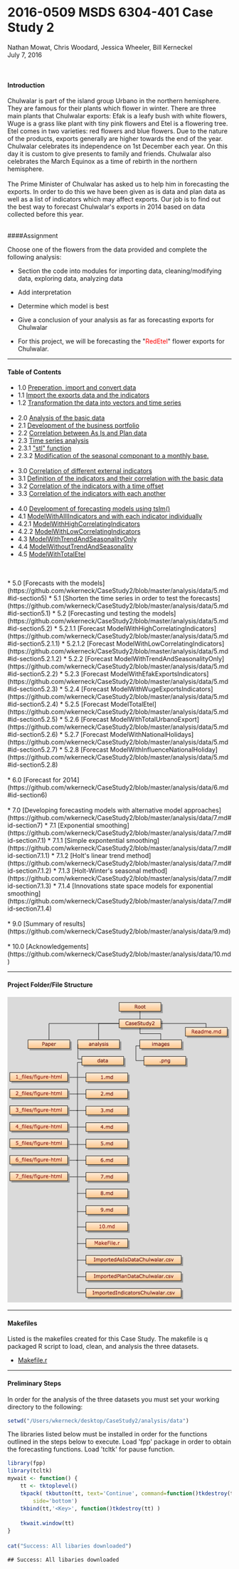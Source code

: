 # 2016-0509 MSDS 6304-401 Case Study 2
Nathan Mowat, Chris Woodard, Jessica Wheeler, Bill Kerneckel  
July 7, 2016  

<br>

#### Introduction


Chulwalar is part of the island group Urbano in the northern hemisphere. They 
are famous for their plants which flower in winter. There are three main plants
that Chulwalar exports: Efak is a leafy bush with white flowers, Wuge is a grass 
like plant with tiny pink flowers and Etel is a flowering tree. Etel comes in 
two varieties: red flowers and blue flowers. Due to the nature of the products,
exports generally are higher towards the end of the year. 
Chulwalar celebrates its independence on 1st December each year. On this day it
is custom to give presents to family and friends. Chulwalar also celebrates the 
March Equinox as a time of rebirth in the northern hemisphere. 
<br>
<br>
The Prime Minister of Chulwalar has asked us to help him in forecasting the 
exports. In order to do this we have been given as is data and plan data as well
as a list of indicators which may affect exports. Our job is to find out the best
way to forecast Chulwalar's exports in 2014 based on data collected before this year.
<br>
<br>

####Assignment

Choose one of the flowers from the data provided and complete the following analysis:

- Section the code into modules for importing data, cleaning/modifying data, exploring data, analyzing data

- Add interpretation

- Determine which model is best

- Give a conclusion of your analysis as far as forecasting exports for Chulwalar

- For this project, we will be forecasting the "<font color="red">RedEtel</font>" flower exports for Chulwalar. 

****************************

#### Table of Contents

* 1.0   [Preperation, import and convert data](https://github.com/wkerneck/CaseStudy2/blob/master/analysis/data/1.md#id-section1)
* 1.1   [Import the exports data and the indicators](https://github.com/wkerneck/CaseStudy2/blob/master/analysis/data/1.md#id-section1.1)
* 1.2   [Transformation the data into vectors and time series](https://github.com/wkerneck/CaseStudy2/blob/master/analysis/data/1.md#id-section1.2)
<br><br>
* 2.0   [Analysis of the basic data](https://github.com/wkerneck/CaseStudy2/blob/master/analysis/data/2.md#id-section2.0) 
* 2.1   [Development of the business portfolio](https://github.com/wkerneck/CaseStudy2/blob/master/analysis/data/2.md#id-section2.1)
* 2.2   [Correlation between As Is and Plan data](https://github.com/wkerneck/CaseStudy2/blob/master/analysis/data/2.md#id-section2.2)
* 2.3   [Time series analysis](https://github.com/wkerneck/CaseStudy2/blob/master/analysis/data/2.md#id-section2.3)
* 2.3.1 ["stl" function](https://github.com/wkerneck/CaseStudy2/blob/master/analysis/data/2.md#id-section2.3.1)
* 2.3.2 [Modification of the seasonal componant to a monthly base.](https://github.com/wkerneck/CaseStudy2/blob/master/analysis/data/2.md#id-section2.3.2)
<br><br>
* 3.0   [Correlation of different external indicators](https://github.com/wkerneck/CaseStudy2/blob/master/analysis/data/3.md#id-section3)
* 3.1   [Definition of the indicators and their correlation with the basic data](https://github.com/wkerneck/CaseStudy2/blob/master/analysis/data/3.md#id-section3.1)
* 3.2   [Correlation of the indicators with a time offset](https://github.com/wkerneck/CaseStudy2/blob/master/analysis/data/3.md#id-section3.2)
* 3.3   [Correlation of the indicators with each another](https://github.com/wkerneck/CaseStudy2/blob/master/analysis/data/3.md#id-section3.3)
<br><br>
* 4.0   [Development of forecasting models using tslm()](https://github.com/wkerneck/CaseStudy2/blob/master/analysis/data/4.md#id-section4)
* 4.1   [ModelWithAlllIndicators and with each indicator individually](https://github.com/wkerneck/CaseStudy2/blob/master/analysis/data/4.md#id-section4.1)
* 4.2.1 [ModelWithHighCorrelatingIndicators](https://github.com/wkerneck/CaseStudy2/blob/master/analysis/data/4.md#id-section4.2.1)      
* 4.2.2 [ModelWithLowCorrelatingIndicators](https://github.com/wkerneck/CaseStudy2/blob/master/analysis/data/4.md#id-section4.2.2)                
* 4.3   [ModelWithTrendAndSeasonalityOnly](https://github.com/wkerneck/CaseStudy2/blob/master/analysis/data/4.md#id-section4.3)  
* 4.4   [ModelWithoutTrendAndSeasonality](https://github.com/wkerneck/CaseStudy2/blob/master/analysis/data/4.md#id-section4.4)
* 4.5   [ModelWithTotalEtel](https://github.com/wkerneck/CaseStudy2/blob/master/analysis/data/4.md#id-section4.5)
<br>
<br>
* 5.0     [Forecasts with the models](https://github.com/wkerneck/CaseStudy2/blob/master/analysis/data/5.md#id-section5)
* 5.1     [Shorten the time series in order to test the forecasts](https://github.com/wkerneck/CaseStudy2/blob/master/analysis/data/5.md#id-section5.1)
* 5.2     [Forecasting und testing the models](https://github.com/wkerneck/CaseStudy2/blob/master/analysis/data/5.md#id-section5.2)
* 5.2.1.1 [Forecast ModelWithHighCorrelatingIndicators](https://github.com/wkerneck/CaseStudy2/blob/master/analysis/data/5.md#id-section5.2.1.1)
* 5.2.1.2 [Forecast ModelWithLowCorrelatingIndicators](https://github.com/wkerneck/CaseStudy2/blob/master/analysis/data/5.md#id-section5.2.1.2)
* 5.2.2   [Forecast ModelWithTrendAndSeasonalityOnly](https://github.com/wkerneck/CaseStudy2/blob/master/analysis/data/5.md#id-section5.2.2)
* 5.2.3   [Forecast ModelWithEfakExportsIndicators](https://github.com/wkerneck/CaseStudy2/blob/master/analysis/data/5.md#id-section5.2.3)
* 5.2.4   [Forecast ModelWithWugeExportsIndicators](https://github.com/wkerneck/CaseStudy2/blob/master/analysis/data/5.md#id-section5.2.4)
* 5.2.5   [Forecast ModelTotalEtel](https://github.com/wkerneck/CaseStudy2/blob/master/analysis/data/5.md#id-section5.2.5)
* 5.2.6   [Forecast ModelWithTotalUrbanoExport](https://github.com/wkerneck/CaseStudy2/blob/master/analysis/data/5.md#id-section5.2.6)
* 5.2.7   [Forecast ModelWithNationalHolidays](https://github.com/wkerneck/CaseStudy2/blob/master/analysis/data/5.md#id-section5.2.7)
* 5.2.8   [Forecast ModelWithInfluenceNationalHoliday](https://github.com/wkerneck/CaseStudy2/blob/master/analysis/data/5.md#id-section5.2.8)
<br>
<br>
* 6.0     [Forecast for 2014](https://github.com/wkerneck/CaseStudy2/blob/master/analysis/data/6.md#id-section6)
<br>
<br>
* 7.0     [Developing forecasting models with alternative model approaches](https://github.com/wkerneck/CaseStudy2/blob/master/analysis/data/7.md#id-section7)
* 7.1     [Exponential smoothing](https://github.com/wkerneck/CaseStudy2/blob/master/analysis/data/7.md#id-section7.1)
* 7.1.1   [Simple expontential smoothing](https://github.com/wkerneck/CaseStudy2/blob/master/analysis/data/7.md#id-section7.1.1)
* 7.1.2   [Holt's linear trend method](https://github.com/wkerneck/CaseStudy2/blob/master/analysis/data/7.md#id-section7.1.2)
* 7.1.3   [Holt-Winter's seasonal method](https://github.com/wkerneck/CaseStudy2/blob/master/analysis/data/7.md#id-section7.1.3)
* 7.1.4   [Innovations state space models for exponential smoothing](https://github.com/wkerneck/CaseStudy2/blob/master/analysis/data/7.md#id-section7.1.4)
<br>
<br>
* 9.0     [Summary of results](https://github.com/wkerneck/CaseStudy2/blob/master/analysis/data/9.md)
<br>
<br>
* 10.0    [Acknowledgements](https://github.com/wkerneck/CaseStudy2/blob/master/analysis/data/10.md)

****************************

#### Project Folder/File Structure

![Case Study 2 - Project Folder Sturcture](images/projectfolderstructure.png)




****************************

#### Makefiles

Listed is the makefiles created for this Case Study. The makefile is q packaged R script to load, clean, and analysis the three datasets. 

- [Makefile.r](https://github.com/wkerneck/CaseStudy2/blob/master/analysis/Paper/MasterMakefile_RedEtel.R)

****************************

#### Preliminary Steps

In order for the analysis of the three datasets you must set your working directory to the following:


```r
setwd("/Users/wkerneck/desktop/CaseStudy2/analysis/data")
```

The libraries listed below must be installed in order for the functions outlined in the steps below to execute. Load 'fpp' package in order to obtain the forecasting functions. Load 'tcltk' for pause function.


```r
library(fpp)
library(tcltk)
mywait <- function() {
    tt <- tktoplevel()
    tkpack( tkbutton(tt, text='Continue', command=function()tkdestroy(tt)),
        side='bottom')
    tkbind(tt,'<Key>', function()tkdestroy(tt) )

    tkwait.window(tt)
}

cat("Success: All libaries downloaded")
```

```
## Success: All libaries downloaded
```


